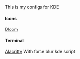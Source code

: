 This is my configs for KDE

#### Icons
[Bloom](https://store.kde.org/p/1481977/)

#### Terminal
[Alacritty](https://github.com/alacritty/alacritty)
With force blur kde script